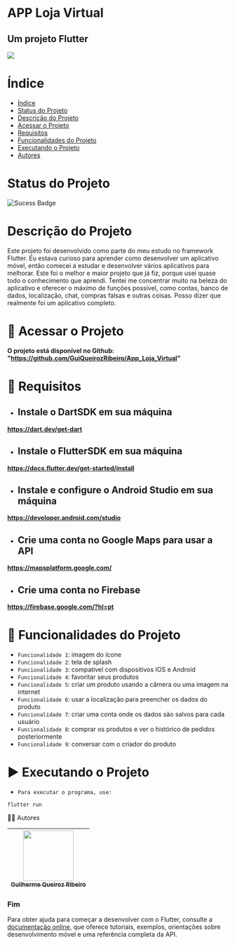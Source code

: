 # APP Loja Virtual
## Um projeto Flutter

![](https://icon-library.com/images/shopping-app-icon/shopping-app-icon-4.jpg)

# Índice

* [Índice](#índice)
* [Status do Projeto](#status-do-projeto)
* [Descrição do Projeto](#descrição-do-projeto)
* [Acessar o Projeto](#acessar-o-projeto)
* [Requisitos](#requisitos)
* [Funcionalidades do Projeto](#funcionalidades-do-projeto)
* [Executando o Projeto](#executando-o-projeto)
* [Autores](#autores)

# Status do Projeto

![Sucess Badge](https://img.shields.io/badge/Status-Sucesso-brightgreen?style=for-the-badge)

# Descrição do Projeto

Este projeto foi desenvolvido como parte do meu estudo no framework Flutter. Eu estava curioso para aprender como desenvolver um aplicativo móvel, então comecei a estudar e desenvolver vários aplicativos para melhorar. Este foi o melhor e maior projeto que já fiz, porque usei quase todo o conhecimento que aprendi. Tentei me concentrar muito na beleza do aplicativo e oferecer o máximo de funções possível, como contas, banco de dados, localização, chat, compras falsas e outras coisas. Posso dizer que realmente foi um aplicativo completo.

# 📁 Acessar o Projeto

**O projeto está disponível no Github: "https://github.com/GuiQueirozRibeiro/App_Loja_Virtual"**

# 📝 Requisitos

- ## Instale o DartSDK em sua máquina

**https://dart.dev/get-dart**

- ## Instale o FlutterSDK em sua máquina

**https://docs.flutter.dev/get-started/install**
 
- ## Instale e configure o Android Studio em sua máquina

**https://developer.android.com/studio**

- ## Crie uma conta no Google Maps para usar a API

**https://mapsplatform.google.com/**

- ## Crie uma conta no Firebase

**https://firebase.google.com/?hl=pt**

# 🔨 Funcionalidades do Projeto

- `Funcionalidade 1`: imagem do ícone
- `Funcionalidade 2`: tela de splash
- `Funcionalidade 3`: compatível com dispositivos IOS e Android
- `Funcionalidade 4`: favoritar seus produtos
- `Funcionalidade 5`: criar um produto usando a câmera ou uma imagem na internet
- `Funcionalidade 6`: usar a localização para preencher os dados do produto
- `Funcionalidade 7`: criar uma conta onde os dados são salvos para cada usuário
- `Funcionalidade 8`: comprar os produtos e ver o histórico de pedidos posteriormente
- `Funcionalidade 9`: conversar com o criador do produto

# ▶ Executando o Projeto

- `Para executar o programa, use:`

```console
flutter run
```

👨‍💻 Autores

| [<img src="https://avatars.githubusercontent.com/u/70274921?s=400&u=c1688d6fcd13223bfe1093c6d16b3b6b646545fe&v=4" width=115><br><sub>Guilherme Queiroz Ribeiro</sub>](https://github.com/GuiQueirozRibeiro)
| :---: |

### Fim

Para obter ajuda para começar a desenvolver com o Flutter, consulte a
[documentação online](https://docs.flutter.dev/), que oferece tutoriais,
exemplos, orientações sobre desenvolvimento móvel e uma referência completa da API.
